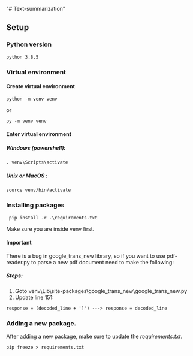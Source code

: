"# Text-summarization" 
## Setup 

### Python version

    python 3.8.5

### Virtual environment
#### Create virtual environment

    python -m venv venv

or

    py -m venv venv


#### Enter virtual environment

##### Windows (powershell): 

    . venv\Scripts\activate

##### Unix or MacOS : 

    source venv/bin/activate

### Installing packages

     pip install -r .\requirements.txt 

  Make sure you are inside venv first.

  #### Important

  There is a bug in google_trans_new library, so if you want to use pdf-reader.py to parse a new pdf document need to make the following:
  ##### Steps:
  
  1. Goto venv\Lib\site-packages\google_trans_new\google_trans_new.py
  2. Update line 151:

    response = (decoded_line + ']') ---> response = decoded_line

### Adding a new package.
After adding a new package, make sure to update the *requirements.txt*.

    pip freeze > requirements.txt 